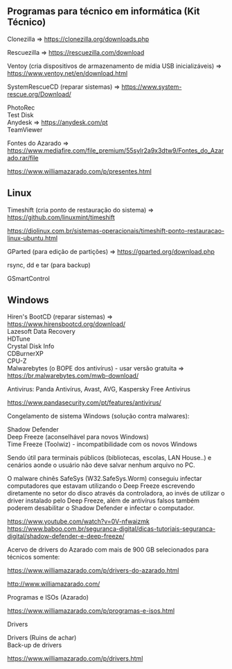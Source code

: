 ## Programas para técnico em informática (Kit Técnico)


Clonezilla  => https://clonezilla.org/downloads.php

Rescuezilla => https://rescuezilla.com/download

Ventoy (cria dispositivos de armazenamento de mídia USB inicializáveis) => https://www.ventoy.net/en/download.html

SystemRescueCD (reparar sistemas) => https://www.system-rescue.org/Download/  <br>

PhotoRec  <br>
Test Disk  <br>
Anydesk => https://anydesk.com/pt  <br>
TeamViewer <br>

Fontes do Azarado => https://www.mediafire.com/file_premium/55sylr2a9x3dtw9/Fontes_do_Azarado.rar/file

https://www.williamazarado.com/p/presentes.html


## Linux

Timeshift (cria ponto de restauração do sistema) => https://github.com/linuxmint/timeshift

https://diolinux.com.br/sistemas-operacionais/timeshift-ponto-restauracao-linux-ubuntu.html

GParted (para edição de partições) => https://gparted.org/download.php

rsync, dd e tar (para backup)

GSmartControl


## Windows

Hiren's BootCD (reparar sistemas) => https://www.hirensbootcd.org/download/  <br>
Lazesoft Data Recovery  <br>
HDTune  <br>
Crystal Disk Info  <br>
CDBurnerXP  <br>
CPU-Z  <br>
Malwarebytes (o BOPE dos antivírus) - usar versão gratuita => https://br.malwarebytes.com/mwb-download/  <br>

Antivirus: Panda Antivírus, Avast, AVG, Kaspersky Free Antivirus

https://www.pandasecurity.com/pt/features/antivirus/


Congelamento de sistema Windows (solução contra malwares):  <br>

Shadow Defender <br>
Deep Freeze (aconselhável para novos Windows) <br>
Time Freeze (Toolwiz) - incompatibilidade com os novos Windows  <br>

Sendo útil para terminais públicos (bibliotecas, escolas, LAN House..) e cenários aonde o usuário não deve salvar nenhum arquivo no PC. 

O malware chinês SafeSys (W32.SafeSys.Worm) conseguiu infectar computadores que estavam utilizando o Deep Freeze escrevendo 
diretamente no setor do disco através da controladora, ao invés de utilizar o driver instalado pelo Deep Freeze, além de 
antivírus falsos também poderem desabilitar o Shadow Defender e infectar o computador. 


https://www.youtube.com/watch?v=0V-nfwaizmk   <br>
https://www.baboo.com.br/seguranca-digital/dicas-tutoriais-seguranca-digital/shadow-defender-e-deep-freeze/   <br>


Acervo de drivers do Azarado com mais de 900 GB selecionados para técnicos somente: 

https://www.williamazarado.com/p/drivers-do-azarado.html   <br>

http://www.williamazarado.com/   <br>


Programas e ISOs (Azarado)

https://www.williamazarado.com/p/programas-e-isos.html  <br>


Drivers

Drivers (Ruins de achar) <br>
Back-up de drivers 

https://www.williamazarado.com/p/drivers.html
